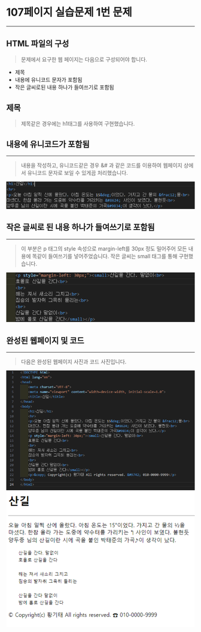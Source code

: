 # 107페이지 실습문제 1번 문제

-----------------------------

## HTML 파일의 구성

> 문제에서 요구한 웹 페이지는 다음으로 구성되어야 합니다.
+ 제목
+ 내용에 유니코드 문자가 포함됨
+ 작은 글씨로된 내용 하나가 들여쓰기로 포함됨

## 제목

> 제목같은 경우에는 h1태그를 사용하여 구현했습니다.

## 내용에 유니코드가 포함됨
-----------------------------

> 내용을 작성하고, 유니코드같은 경우 &# 과 같은 코드를 이용하여 웹페이지 상에서 유니코드 문자로 보일 수 있게끔 처리했습니다.

<img src="./image/p107번제목과유니코드.png">

## 작은 글씨로 된 내용 하나가 들여쓰기로 포함됨
-----------------------------

> 이 부분은 p 태그의 style 속성으로 margin-left를 30px 정도 밀어주어 모든 내용에 똑같이 들여쓰기를 넣어주었습니다. 작은 글씨는 small 태그를 통해 구현했습니다.

<img src="./image/p107번들여쓰기.png">

## 완성된 웹페이지 및 코드
-----------------------------

> 다음은 완성된 웹페이지 사진과 코드 사진입니다.

<img src="./image/p107_1번완성.png">
<img src="./image/p107_1번페이지.png">